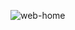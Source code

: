 ![web-home](https://user-images.githubusercontent.com/66537139/112769527-f7adf900-8ff7-11eb-8537-1dd87cd23330.jpeg)
